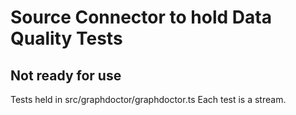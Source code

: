 # Source Connector to hold Data Quality Tests

## Not ready for use

Tests held in src/graphdoctor/graphdoctor.ts
Each test is a stream.
